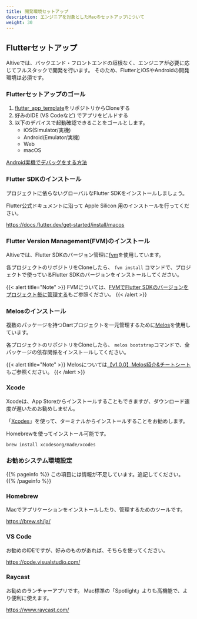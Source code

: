 ```yaml
---
title: 開発環境セットアップ
description: エンジニアを対象としたMacのセットアップについて
weight: 30
---
```



## Flutterセットアップ

Altiveでは、バックエンド・フロントエンドの垣根なく、エンジニアが必要に応じてフルスタックで開発を行います。
そのため、FlutterとiOSやAndroidの開発環境は必須です。

### Flutterセットアップのゴール

1. [flutter_app_template](https://github.com/altive/flutter_app_template)をリポジトリからCloneする
2. 好みのIDE (VS Codeなど) でアプリをビルドする
3. 以下のデバイスで起動確認できることをゴールとします。
    - iOS(Simulator/実機)
    - Android(Emulator/実機)
    - Web
    - macOS

[Android実機でデバッグをする方法](/engineering/setup/android-debug)

### Flutter SDKのインストール

プロジェクトに依らないグローバルなFlutter SDKをインストールしましょう。

Flutter公式ドキュメントに沿って Apple Silicon 用のインストールを行ってください。

https://docs.flutter.dev/get-started/install/macos

### Flutter Version Management(FVM)のインストール

Altiveでは、Flutter SDKのバージョン管理に[fvm](https://fvm.app/)を使用しています。

各プロジェクトのリポジトリをCloneしたら、 `fvm install` コマンドで、プロジェクトで使っているFlutter SDKのバージョンをインストールしてください。

{{< alert title="Note" >}}
FVMについては、[FVMでFlutter SDKのバージョンをプロジェクト毎に管理する](https://zenn.dev/altiveinc/articles/flutter-version-management)もご参照ください。
{{< /alert >}}

### Melosのインストール

複数のパッケージを持つDartプロジェクトを一元管理するために[Melos](https://melos.invertase.dev/)を使用しています。

各プロジェクトのリポジトリをCloneしたら、 `melos bootstrap`コマンドで、全パッケージの依存関係をインストールしてください。

{{< alert title="Note" >}}
Melosについては[【v1.0.0】Melos紹介&チートシート](https://zenn.dev/altiveinc/articles/melos-for-multiple-packages-dart-projects)もご参照ください。
{{< /alert >}}

### Xcode

Xcodeは、App Storeからインストールすることもできますが、ダウンロード速度が遅いためお勧めしません。

「[Xcodes](https://github.com/XcodesOrg/xcodes)」を使って、ターミナルからインストールすることをお勧めします。

Homebrewを使ってインストール可能です。

```shell
brew install xcodesorg/made/xcodes
```

### お勧めシステム環境設定

{{% pageinfo %}}
この項目には情報が不足しています。追記してください。
{{% /pageinfo %}}

### Homebrew

Macでアプリケーションをインストールしたり、管理するためのツールです。

https://brew.sh/ja/

### VS Code

お勧めのIDEですが、好みのものがあれば、そちらを使ってください。

https://code.visualstudio.com/

### Raycast

お勧めのランチャーアプリです。
Mac標準の「Spotlight」よりも高機能で、より便利に使えます。

https://www.raycast.com/
